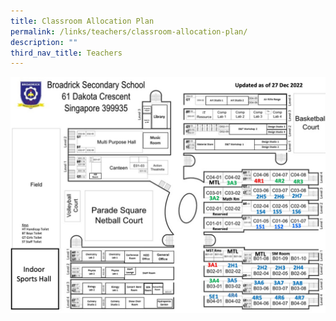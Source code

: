 ```yaml
---
title: Classroom Allocation Plan
permalink: /links/teachers/classroom-allocation-plan/
description: ""
third_nav_title: Teachers
---
```

![](/images/2023/classroom%20allocation2023.jpeg)